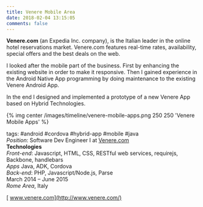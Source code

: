 ```yaml
---
title: Venere Mobile Area
date: 2018-02-04 13:15:05
comments: false
---
```

**Venere.com** (an Expedia Inc. company), is the Italian leader in the online hotel reservations market. Venere.com features real-time rates, availability, special offers and the best deals on the web.

I looked after the mobile part of the business. First by enhancing the existing website in order to make it responsive. Then I gained experience in the Android Native App programming by doing maintenance to the existing Venere Android App.

In the end I designed and implemented a prototype of a new Venere App based on Hybrid Technologies.

{% img center /images/timeline/venere-mobile-apps.png 250 250 'Venere Mobile Apps' %}

tags: #android #cordova #hybrid-app #mobile #java  
_Position_: Software Dev Engineer I at [Venere.com](http://www.venere.com/ "Venere.com")  
**Technologies**  
_Front-end_: Javascript, HTML, CSS, RESTful web services, requirejs, Backbone, handlebars  
_Apps_ Java, ADK, Cordova  
_Back-end_: PHP, Javascript/Node.js, Parse  
March 2014 – June 2015  
_Rome Area_, Italy

[<i class="fa fa-external-link" aria-hidden="true"></i>&nbsp;www.venere.com](http://www.venere.com/)
